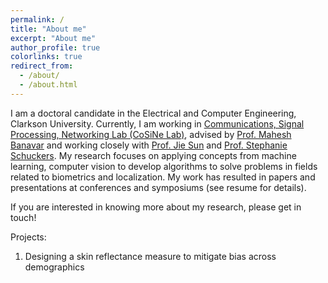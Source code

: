 ```yaml
---
permalink: /
title: "About me"
excerpt: "About me"
author_profile: true
colorlinks: true
redirect_from: 
  - /about/
  - /about.html
---
```


I am a doctoral candidate in the Electrical and Computer Engineering, Clarkson University. Currently, I am working in [Communications, Signal Processing, Networking Lab (CoSiNe Lab)](https://cosine.clarkson.edu/), advised by
[Prof. Mahesh Banavar](https://webspace.clarkson.edu/~mbanavar/wordpress/) and working closely with [Prof. Jie Sun](https://sites.google.com/view/jiesun/home) and [Prof. Stephanie Schuckers](https://www.clarkson.edu/people/stephanie-schuckers). 
My research focuses on applying concepts from machine learning, computer vision to develop algorithms to solve problems in fields related to biometrics and localization. My work has resulted in papers and presentations at conferences and symposiums (see resume for details).

If you are interested in knowing more about my research, please get in touch!

Projects:

1. Designing a skin reflectance measure to mitigate bias across demographics

